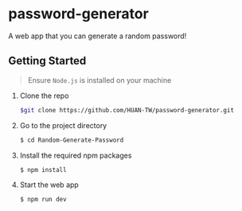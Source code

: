 # password-generator



A web app that you can generate a random password!

## Getting Started

> Ensure `Node.js` is installed on your machine

1. Clone the repo

   ```bash
   $git clone https://github.com/HUAN-TW/password-generator.git
   ```

2. Go to the project directory

   ```bash
   $ cd Random-Generate-Password
   ```

3. Install the required npm packages

   ```bash
   $ npm install
   ```

4. Start the web app

   ```bash
   $ npm run dev
   ```
